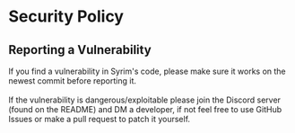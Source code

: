 # Security Policy

## Reporting a Vulnerability

If you find a vulnerability in Syrim's code, please make sure it works on the newest commit before reporting it.<br/><br/>
If the vulnerability is dangerous/exploitable please join the Discord server (found on the README) and DM a developer, if not feel free to use GitHub Issues or make a pull request to patch it yourself.